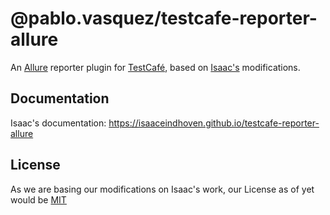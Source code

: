 # @pablo.vasquez/testcafe-reporter-allure

An [Allure](https://allure.qatools.ru/) reporter plugin for [TestCafé](https://devexpress.github.io/testcafe/), based on [Isaac's](https://github.com/isaaceindhoven/testcafe-reporter-allure) modifications.

## Documentation

Isaac's documentation: https://isaaceindhoven.github.io/testcafe-reporter-allure

## License
As we are basing our modifications on Isaac's work, our License as of yet would be [MIT](https://github.com/isaaceindhoven/testcafe-reporter-allure/blob/master/LICENSE)